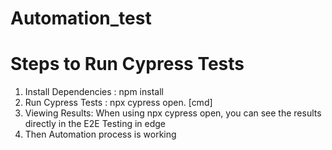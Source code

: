 # Automation_test
# Steps to Run Cypress Tests 
1. Install Dependencies : npm install
2. Run Cypress Tests : npx cypress open. [cmd]
3. Viewing Results: When using npx cypress open, you can see the results directly in the E2E Testing in edge
4.  Then Automation process is working
